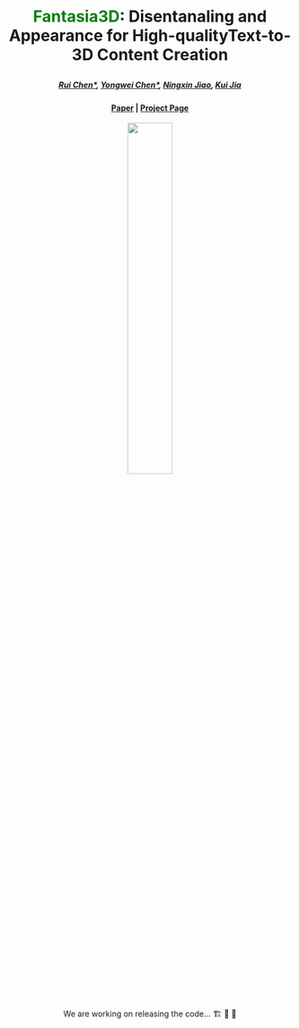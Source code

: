  # <p align="center"> <font color=#008000>Fantasia3D</font>: Disentanaling and Appearance for High-qualityText-to-3D Content Creation </p>

 #####  <p align="center"> [Rui Chen*](https://aruichen.github.io/), [Yongwei Chen*](https://cyw-3d.github.io/), [Ningxin Jiao](https://ningxinj.github.io/), [Kui Jia](http://kuijia.site/)</p>


#### <p align="center">[Paper](http://arxiv.org/abs/2303.13873) | [Project Page](https://fantasia3d.github.io/) </p>



<p align="center">
  <img width="40%" src="https://github.com/Gorilla-Lab-SCUT/Fantasia3D/blob/main/head_figure.jpg"/>
</p>

<p align="center"> We are working on releasing the code... 🏗️ 🚧 🔨</p>
